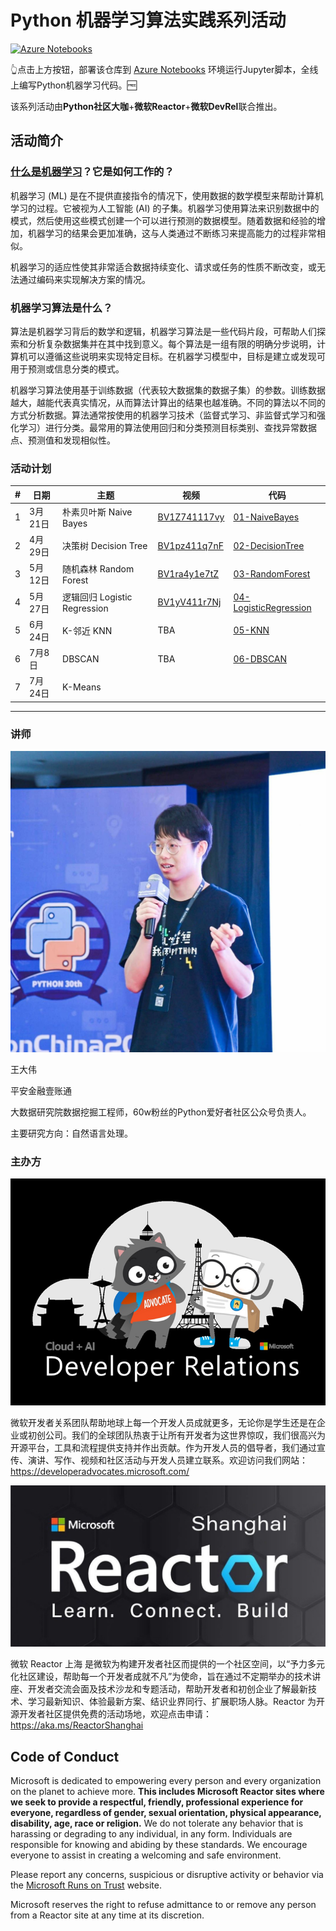 # Python 机器学习算法实践系列活动

[![Azure Notebooks](https://notebooks.azure.com/launch.png)](https://notebooks.azure.com/import/gh/shinyzhu/Python-ML-Algorithms-Lessons)

👆点击上方按钮，部署该仓库到 [Azure Notebooks](https://cda.ms/1gf) 环境运行Jupyter脚本，全线上编写Python机器学习代码。🆓

该系列活动由**Python社区大咖**+**微软Reactor**+**微软DevRel**联合推出。

## 活动简介

### [什么是机器学习](https://azure.microsoft.com/overview/what-is-machine-learning-platform/?WT.mc_id=mlalg_python-vevent-xinglzhu)？它是如何工作的？

机器学习 (ML) 是在不提供直接指令的情况下，使用数据的数学模型来帮助计算机学习的过程。它被视为人工智能 (AI) 的子集。机器学习使用算法来识别数据中的模式，然后使用这些模式创建一个可以进行预测的数据模型。随着数据和经验的增加，机器学习的结果会更加准确，这与人类通过不断练习来提高能力的过程非常相似。

机器学习的适应性使其非常适合数据持续变化、请求或任务的性质不断改变，或无法通过编码来实现解决方案的情况。

### 机器学习算法是什么？
算法是机器学习背后的数学和逻辑，机器学习算法是一些代码片段，可帮助人们探索和分析复杂数据集并在其中找到意义。每个算法是一组有限的明确分步说明，计算机可以遵循这些说明来实现特定目标。在机器学习模型中，目标是建立或发现可用于预测或信息分类的模式。

机器学习算法使用基于训练数据（代表较大数据集的数据子集）的参数。训练数据越大，越能代表真实情况，从而算法计算出的结果也越准确。不同的算法以不同的方式分析数据。算法通常按使用的机器学习技术（监督式学习、非监督式学习和强化学习）进行分类。最常用的算法使用回归和分类预测目标类别、查找异常数据点、预测值和发现相似性。

### 活动计划

| #    | 日期    | 主题                         | 视频                                                        | 代码                                           |
| ---- | ------- | ---------------------------- | ----------------------------------------------------------- | ---------------------------------------------- |
| 1    | 3月21日 | 朴素贝叶斯 Naive Bayes       | [BV1Z741117vy](https://www.bilibili.com/video/BV1Z741117vy) | [01-NaiveBayes](01-NaiveBayes)                 |
| 2    | 4月29日 | 决策树 Decision Tree         | [BV1pz411q7nF](https://www.bilibili.com/video/BV1pz411q7nF) | [02-DecisionTree](02-DecisionTree)             |
| 3    | 5月12日 | 随机森林 Random Forest       | [BV1ra4y1e7tZ](https://www.bilibili.com/video/BV1ra4y1e7tZ) | [03-RandomForest](03-RandomForest)             |
| 4    | 5月27日 | 逻辑回归 Logistic Regression | [BV1yV411r7Nj](https://www.bilibili.com/video/BV1yV411r7Nj) | [04-LogisticRegression](04-LogisticRegression) |
| 5    | 6月24日 | K-邻近 KNN                   | TBA                                                         | [05-KNN](05-KNN)                               |
| 6    | 7月8日  | DBSCAN                       | TBA                                                         | [06-DBSCAN](06-DBSCAN)                         |
| 7    | 7月24日 | K-Means                      |                                                             |                                                |



---

### 讲师

![dawei-wang-avatar](dawei-wang-avatar.jpg)

王大伟

平安金融壹账通

大数据研究院数据挖掘工程师，60w粉丝的Python爱好者社区公众号负责人。

主要研究方向：自然语言处理。

### 主办方

![MS DevRel](DevRel-logo.png)

微软开发者关系团队帮助地球上每一个开发人员成就更多，无论你是学生还是在企业或初创公司。我们的全球团队热衷于让所有开发者为这世界惊叹，我们很高兴为开源平台，工具和流程提供支持并作出贡献。作为开发人员的倡导者，我们通过宣传、演讲、写作、视频和社区活动与开发人员建立联系。欢迎访问我们网站：<https://developeradvocates.microsoft.com/>

![ReactorShanghai](ReactorShanghai-logo.jpg)

微软 Reactor 上海 是微软为构建开发者社区而提供的一个社区空间，以“予力多元化社区建设，帮助每一个开发者成就不凡”为使命，旨在通过不定期举办的技术讲座、开发者交流会面及技术沙龙和专题活动，帮助开发者和初创企业了解最新技术、学习最新知识、体验最新方案、结识业界同行、扩展职场人脉。Reactor 为开源开发者社区提供免费的活动场地，欢迎点击申请：<https://aka.ms/ReactorShanghai>

## Code of Conduct

Microsoft is dedicated to empowering every person and every organization on the planet to achieve more. **This includes Microsoft Reactor sites where we seek to provide a respectful, friendly, professional experience for everyone, regardless of gender, sexual orientation, physical appearance, disability, age, race or religion.** We do not tolerate any behavior that is harassing or degrading to any individual, in any form. Individuals are responsible for knowing and abiding by these standards. We encourage everyone to assist in creating a welcoming and safe environment.

Please report any concerns, suspicious or disruptive activity or behavior via the [Microsoft Runs on Trust](https://www.microsoft.com/en-us/legal/compliance/integrity) website.

Microsoft reserves the right to refuse admittance to or remove any person from a Reactor site at any time at its discretion.
